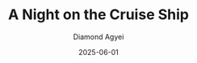 ---
title: A Night on the Cruise Ship
author: Diamond Agyei
date: 2025-06-01
tags: essays
category: signs
order: 1
layout: essay.njk
---